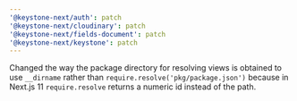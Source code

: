 ```yaml
---
'@keystone-next/auth': patch
'@keystone-next/cloudinary': patch
'@keystone-next/fields-document': patch
'@keystone-next/keystone': patch
---
```


Changed the way the package directory for resolving views is obtained to use `__dirname` rather than `require.resolve('pkg/package.json')` because in Next.js 11 `require.resolve` returns a numeric id instead of the path.
